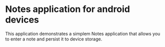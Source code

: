 # Notes application for android devices

This application demonstrates a simplem Notes application that allows you to enter a note and persist it to device storage.

